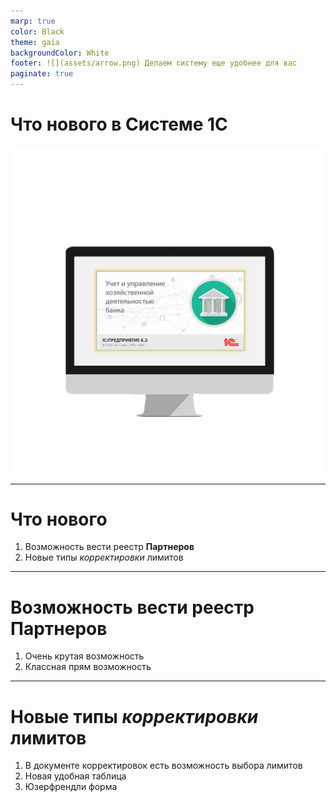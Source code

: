 ```yaml
---
marp: true
color: Black
theme: gaia
backgroundColor: White
footer: ![](assets/arrow.png) Делаем систему еще удобнее для вас
paginate: true
---
```


# Что нового в Системе 1С

<!--
_backgroundImage: linear-gradient(#EEEEEE, #EEEEEE);
_backgroundSize: 100% 50%
_backgroundPosition: top
_paginate: false
-->

![bg contain](assets/comp1c.png)

---

# Что нового

1. Возможность вести реестр **Партнеров**
2. Новые типы _корректировки_ лимитов

---

# Возможность вести реестр Партнеров

1. Очень крутая возможность
2. Классная прям возможность

---

# Новые типы _корректировки_ лимитов

1. В документе корректировок есть возможность выбора лимитов
2. Новая удобная таблица
3. Юзерфрендли форма
